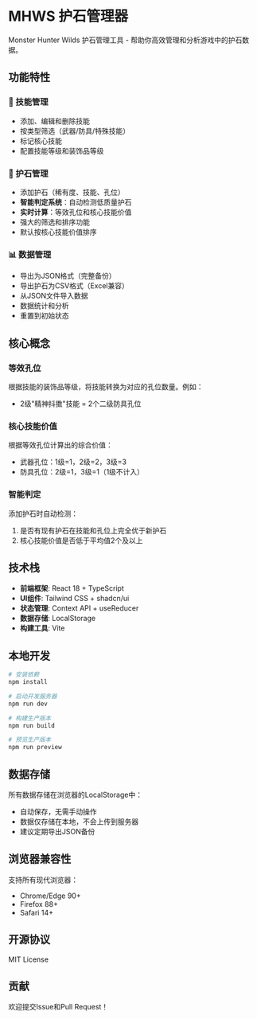 # MHWS 护石管理器

Monster Hunter Wilds 护石管理工具 - 帮助你高效管理和分析游戏中的护石数据。

## 功能特性

### 🎯 技能管理

- 添加、编辑和删除技能
- 按类型筛选（武器/防具/特殊技能）
- 标记核心技能
- 配置技能等级和装饰品等级

### 💎 护石管理

- 添加护石（稀有度、技能、孔位）
- **智能判定系统**：自动检测低质量护石
- **实时计算**：等效孔位和核心技能价值
- 强大的筛选和排序功能
- 默认按核心技能价值排序

### 📊 数据管理

- 导出为JSON格式（完整备份）
- 导出护石为CSV格式（Excel兼容）
- 从JSON文件导入数据
- 数据统计和分析
- 重置到初始状态

## 核心概念

### 等效孔位

根据技能的装饰品等级，将技能转换为对应的孔位数量。例如：

- 2级"精神抖擞"技能 = 2个二级防具孔位

### 核心技能价值

根据等效孔位计算出的综合价值：

- 武器孔位：1级=1，2级=2，3级=3
- 防具孔位：2级=1，3级=1（1级不计入）

### 智能判定

添加护石时自动检测：

1. 是否有现有护石在技能和孔位上完全优于新护石
2. 核心技能价值是否低于平均值2个及以上

## 技术栈

- **前端框架**: React 18 + TypeScript
- **UI组件**: Tailwind CSS + shadcn/ui
- **状态管理**: Context API + useReducer
- **数据存储**: LocalStorage
- **构建工具**: Vite

## 本地开发

```bash
# 安装依赖
npm install

# 启动开发服务器
npm run dev

# 构建生产版本
npm run build

# 预览生产版本
npm run preview
```

## 数据存储

所有数据存储在浏览器的LocalStorage中：

- 自动保存，无需手动操作
- 数据仅存储在本地，不会上传到服务器
- 建议定期导出JSON备份

## 浏览器兼容性

支持所有现代浏览器：

- Chrome/Edge 90+
- Firefox 88+
- Safari 14+

## 开源协议

MIT License

## 贡献

欢迎提交Issue和Pull Request！
